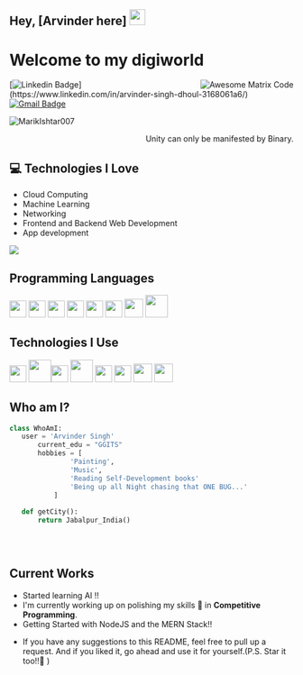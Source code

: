 ## Hey, [Arvinder here]  <img src="https://media.giphy.com/media/hvRJCLFzcasrR4ia7z/giphy.gif" width="28px" height="28px">

<h1>Welcome to my digiworld</h1> 

<img src = 'https://github.com/MarikIshtar007/MarikIshtar007/blob/master/images/matrix.gif' alt = 'Awesome Matrix Code' align='right'/>

[![Linkedin Badge](https://img.shields.io/badge/-arvindersingh-blue?style=flat-square&logo=Linkedin&logoColor=white&link=[https://www.linkedin.com/in/arvinder-singh-dhoul-3168061a6/](https://www.linkedin.com/in/arvinder-singh-dhoul-3168061a6/))](https://www.linkedin.com/in/arvinder-singh-dhoul-3168061a6/) [![Gmail Badge](https://img.shields.io/badge/-asdhoul004@gmail.com-c14438?style=flat-square&logo=Gmail&logoColor=white&link=mailto:asdhoul004@gmail.com)](mailto:asdhoul004@gmail.com) 
<p align="left"> <img src="https://komarev.com/ghpvc/?username=MarikIshtar007" alt="MarikIshtar007" /> </p>

<div style="text-align: right">Unity can only be manifested by Binary. </div>

## :computer: Technologies I Love
* Cloud Computing
* Machine Learning
* Networking
* Frontend and Backend Web Development
* App development

<img src = "https://github-readme-stats.vercel.app/api/top-langs/?username=MarikIshtar007&layout=compact">

## Programming Languages
<img src = 'https://github.com/MarikIshtar007/MarikIshtar007/blob/master/images/c-original.svg' width='30'/> <img src = 'https://github.com/MarikIshtar007/MarikIshtar007/blob/master/images/cpp.svg' width='30'/> <img src = 'https://github.com/MarikIshtar007/MarikIshtar007/blob/master/images/python2.png' height='30'/>  <img src = 'https://github.com/MarikIshtar007/MarikIshtar007/blob/master/images/html.svg' width='30'/>  <img src = 'https://github.com/MarikIshtar007/MarikIshtar007/blob/master/images/css.svg' width='30'/> <img src = 'https://github.com/MarikIshtar007/MarikIshtar007/blob/master/images/js.svg' width='30'/> <img src = 'https://github.com/MarikIshtar007/MarikIshtar007/blob/master/images/bootstrap.svg' width='33'/> <img src = 'https://github.com/MarikIshtar007/MarikIshtar007/blob/master/images/php.svg' width='40'/>
  
 
 ## Technologies I Use
 <img src = 'https://github.com/MarikIshtar007/MarikIshtar007/blob/master/images/pycharm.svg' width='30'/>  <img src = 'https://github.com/MarikIshtar007/MarikIshtar007/blob/master/images/android.svg' height='40'/><img src = 'https://github.com/MarikIshtar007/MarikIshtar007/blob/master/images/flutter-logo.svg' width='30'/> <img src = 'https://github.com/MarikIshtar007/MarikIshtar007/blob/master/images/django.svg' height='40'/> <img src = 'https://github.com/MarikIshtar007/MarikIshtar007/blob/master/images/flask.png' width='30'/> <img src = 'https://github.com/MarikIshtar007/MarikIshtar007/blob/master/images/git.svg' width='30'/> <img src = 'https://github.com/MarikIshtar007/MarikIshtar007/blob/master/images/nodejs.svg' width='33'/> <img src = 'https://github.com/MarikIshtar007/MarikIshtar007/blob/master/images/react.svg' width='33'/>
 
 ## Who am I?
 ```python
 class WhoAmI:
 	user = 'Arvinder Singh'
		current_edu = "GGITS"
		hobbies = [
				'Painting',
				'Music',
				'Reading Self-Development books'
				'Being up all Night chasing that ONE BUG...'
			]
	
	def getCity():
		return Jabalpur_India()
	
	
	
 ```
 
## Current Works
 * Started learning AI !!
 * I'm currently working up on polishing my skills 🌱 in **Competitive Programming**.
 * Getting Started with NodeJS and the MERN Stack!!
 

  - If you have any suggestions to this README, feel free to pull up a request. And if you liked it, go ahead and use it for yourself.(P.S. Star it too!!:grimacing: )

 
 
